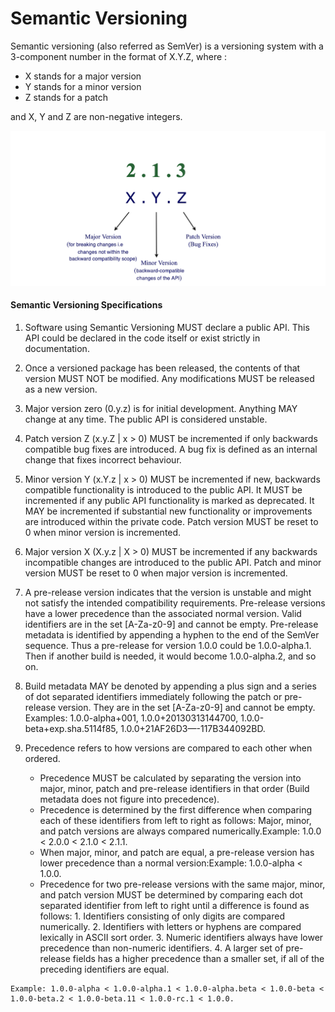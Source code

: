 # Semantic Versioning

Semantic versioning (also referred as SemVer) is a versioning system with a 3-component number in the format of X.Y.Z, where :

  - X stands for a major version
  - Y stands for a minor version 
  - Z stands for a patch 
 
and X, Y and Z are non-negative integers.


![Alt text](https://github.com/kmanvitha30/Semantic-Versioning/blob/main/SemVer.png?raw=true "Optional Title")


#### Semantic Versioning Specifications 

  1. Software using Semantic Versioning MUST declare a public API. This API could be declared in the code itself or exist strictly in documentation. 
  2. Once a versioned package has been released, the contents of that version MUST NOT be modified. Any modifications MUST be released as a new version.
  3. Major version zero (0.y.z) is for initial development. Anything MAY change at any time. The public API is considered unstable.
  4. Patch version Z (x.y.Z | x > 0) MUST be incremented if only backwards compatible bug fixes are introduced. A bug fix is defined as an internal change that fixes incorrect behaviour.
  5. Minor version Y (x.Y.z | x > 0) MUST be incremented if new, backwards compatible functionality is introduced to the public API. It MUST be incremented if any public API functionality is marked as deprecated. It MAY be incremented if substantial new functionality or improvements are introduced within the private code. Patch version MUST be reset to 0 when minor version is incremented.
  6. Major version X (X.y.z | X > 0) MUST be incremented if any backwards incompatible changes are introduced to the public API. Patch and minor version MUST be reset to 0 when major version is incremented.
  7. A pre-release version indicates that the version is unstable and might not satisfy the intended compatibility requirements. Pre-release versions have a lower precedence than the associated normal version. Valid identifiers are in the set [A-Za-z0-9] and cannot be empty. Pre-release metadata is identified by appending a hyphen to the end of the SemVer sequence. Thus a pre-release for version 1.0.0 could be 1.0.0-alpha.1. Then if another build is needed, it would become 1.0.0-alpha.2, and so on.
  8. Build metadata MAY be denoted by appending a plus sign and a series of dot separated identifiers immediately following the patch or pre-release version. They are in the set [A-Za-z0-9] and cannot be empty. Examples: 1.0.0-alpha+001, 1.0.0+20130313144700, 1.0.0-beta+exp.sha.5114f85, 1.0.0+21AF26D3—-117B344092BD.
  9. Precedence refers to how versions are compared to each other when ordered.
    
       - Precedence MUST be calculated by separating the version into major, minor, patch and pre-release identifiers in that order (Build metadata does not figure into precedence).
       - Precedence is determined by the first difference when comparing each of these identifiers from left to right as follows: Major, minor, and patch versions are always compared numerically.Example: 1.0.0 < 2.0.0 < 2.1.0 < 2.1.1.
       - When major, minor, and patch are equal, a pre-release version has lower precedence than a normal version:Example: 1.0.0-alpha < 1.0.0.
       - Precedence for two pre-release versions with the same major, minor, and patch version MUST be determined by comparing each dot separated identifier from left to right until a difference is found as follows:
                 1. Identifiers consisting of only digits are compared numerically.
                 2. Identifiers with letters or hyphens are compared lexically in ASCII sort order.
                 3. Numeric identifiers always have lower precedence than non-numeric identifiers.
                 4. A larger set of pre-release fields has a higher precedence than a smaller set, if all of the preceding identifiers are equal.
                 
    Example: 1.0.0-alpha < 1.0.0-alpha.1 < 1.0.0-alpha.beta < 1.0.0-beta < 1.0.0-beta.2 < 1.0.0-beta.11 < 1.0.0-rc.1 < 1.0.0.



